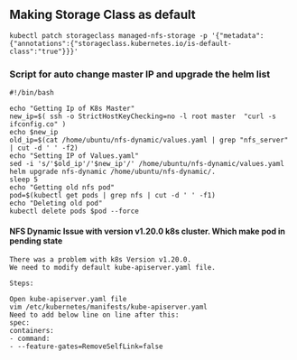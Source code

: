 ## Making Storage Class as default
```
kubectl patch storageclass managed-nfs-storage -p '{"metadata": {"annotations":{"storageclass.kubernetes.io/is-default-class":"true"}}}'
```

### Script for auto change master IP and upgrade the helm list
```
#!/bin/bash

echo "Getting Ip of K8s Master"
new_ip=$( ssh -o StrictHostKeyChecking=no -l root master  "curl -s ifconfig.co" )
echo $new_ip
old_ip=$(cat /home/ubuntu/nfs-dynamic/values.yaml | grep "nfs_server" | cut -d ' ' -f2)
echo "Setting IP of Values.yaml"
sed -i 's/'$old_ip'/'$new_ip'/' /home/ubuntu/nfs-dynamic/values.yaml
helm upgrade nfs-dynamic /home/ubuntu/nfs-dynamic/.
sleep 5
echo "Getting old nfs pod"
pod=$(kubectl get pods | grep nfs | cut -d ' ' -f1)
echo "Deleting old pod"
kubectl delete pods $pod --force
```

#### NFS Dynamic Issue with version v1.20.0 k8s cluster. Which make pod in pending state
```
There was a problem with k8s Version v1.20.0.
We need to modify default kube-apiserver.yaml file.

Steps:

Open kube-apiserver.yaml file
vim /etc/kubernetes/manifests/kube-apiserver.yaml
Need to add below line on line after this:
spec:
containers:
- command:
- --feature-gates=RemoveSelfLink=false
```
